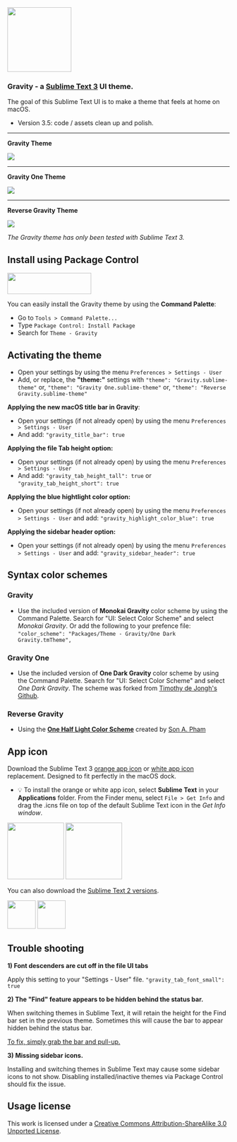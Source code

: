 <img src="https://yonnetti-sublime.s3.amazonaws.com/gravity/icons/gravity-logo%402x.png" width="145" height="146">

### Gravity - a [Sublime Text 3](http://www.sublimetext.com/3) UI theme.

The goal of this Sublime Text UI is to make a theme that feels at home on macOS.

* Version 3.5: code / assets clean up and polish.

---

**Gravity Theme**

<img src="https://s3.amazonaws.com/yonnetti-sublime/gravity/screen-shots/gravity-3.5.png">

---

**Gravity One Theme**

<img src="https://s3.amazonaws.com/yonnetti-sublime/gravity/screen-shots/gravity-one-3.5.png">

---

**Reverse Gravity Theme**

<img src="https://s3.amazonaws.com/yonnetti-sublime/gravity/screen-shots/reverse-gravity-3.5.png">


_The Gravity theme has only been tested with Sublime Text 3._

## Install using Package Control

[<img src="https://yonnetti-sublime.s3.amazonaws.com/gravity/icons/package-control-horizontal%402x.png" width="190" height="48">](https://packagecontrol.io/packages/Theme%20-%20Gravity)

You can easily install the Gravity theme by using the **Command Palette**:

* Go to `Tools > Command Palette...`
* Type `Package Control: Install Package`
* Search for `Theme - Gravity`


## Activating the theme

* Open your settings by using the menu `Preferences > Settings - User`
* Add, or replace, the **"theme:"** settings with
`"theme": "Gravity.sublime-theme"` or,
`"theme": "Gravity One.sublime-theme"` or,
`"theme": "Reverse Gravity.sublime-theme"`

**Applying the new macOS title bar in Gravity**:

* Open your settings (if not already open) by using the menu `Preferences > Settings - User`
* And add:
`"gravity_title_bar": true`

**Applying the file Tab height option:**

* Open your settings (if not already open) by using the menu `Preferences > Settings - User`
* And add:
`"gravity_tab_height_tall": true` or `"gravity_tab_height_short": true`

**Applying the blue hightlight color option:**

* Open your settings (if not already open) by using the menu `Preferences > Settings - User` and add:
`"gravity_highlight_color_blue": true`

**Applying the sidebar header option:**

* Open your settings (if not already open) by using the menu `Preferences > Settings - User` and add:
`"gravity_sidebar_header": true`


## Syntax color schemes

### Gravity

* Use the included version of **Monokai Gravity** color scheme by using the Command Palette. Search for "UI: Select Color Scheme" and select _Monokai Gravity_. Or add the following to your prefence file: `"color_scheme": "Packages/Theme - Gravity/One Dark Gravity.tmTheme",`


### Gravity One

* Use the included version of **One Dark Gravity** color scheme by using the Command Palette. Search for "UI: Select Color Scheme" and select _One Dark Gravity_. The scheme was forked from [Timothy de Jongh's Github](https://github.com/IceTimux).


### Reverse Gravity

* Using the **[One Half Light Color Scheme](https://packagecontrol.io/packages/One%20Half%20Color%20Schemes)** created by [Son A. Pham](https://github.com/sonph)


## App icon

Download the Sublime Text 3 [orange app icon](http://bit.ly/2MEfvu3) or [white app icon](http://bit.ly/2MCcwCy) replacement. Designed to fit perfectly in the macOS dock.

* :bulb: To install the orange or white app icon, select **Sublime Text** in your **Applications** folder. From the Finder menu, select `File > Get Info` and drag the .icns file on top of the default Sublime Text icon in the *Get Info window*.

<img src="https://s3.amazonaws.com/yonnetti-sublime/gravity/icons/sublimetext-3-orange.png" width="128" height="128"> <img src="https://s3.amazonaws.com/yonnetti-sublime/gravity/icons/sublimetext-3-white.png" width="128" height="128">

You can also download the [Sublime Text 2 versions](http://bit.ly/1s1CbKG).

<img src="https://s3.amazonaws.com/yonnetti-sublime/gravity/icons/app-icon-orange-101.png" width="64" height="64"> <img src="https://s3.amazonaws.com/yonnetti-sublime/gravity/icons/app-icon-white-101.png" width="64" height="64">


## Trouble shooting

**1) Font descenders are cut off in the file UI tabs**

Apply this setting to your "Settings - User" file.
`"gravity_tab_font_small": true`

**2) The "Find" feature appears to be hidden behind the status bar.**

When switching themes in Sublime Text, it will retain the height for the Find bar set in the previous theme. Sometimes this will cause the bar to appear hidden behind the status bar.

[To fix, simply grab the bar and pull-up.](https://github.com/frankyonnetti/gravity-sublime-theme/wiki/Theme-Trouble-Shooting)

**3) Missing sidebar icons.**

Installing and switching themes in Sublime Text may cause some sidebar icons to not show. Disabling installed/inactive themes via Package Control should fix the issue.


## Usage license

This work is licensed under a [Creative Commons Attribution-ShareAlike 3.0 Unported License](http://creativecommons.org/licenses/by-sa/3.0/).


